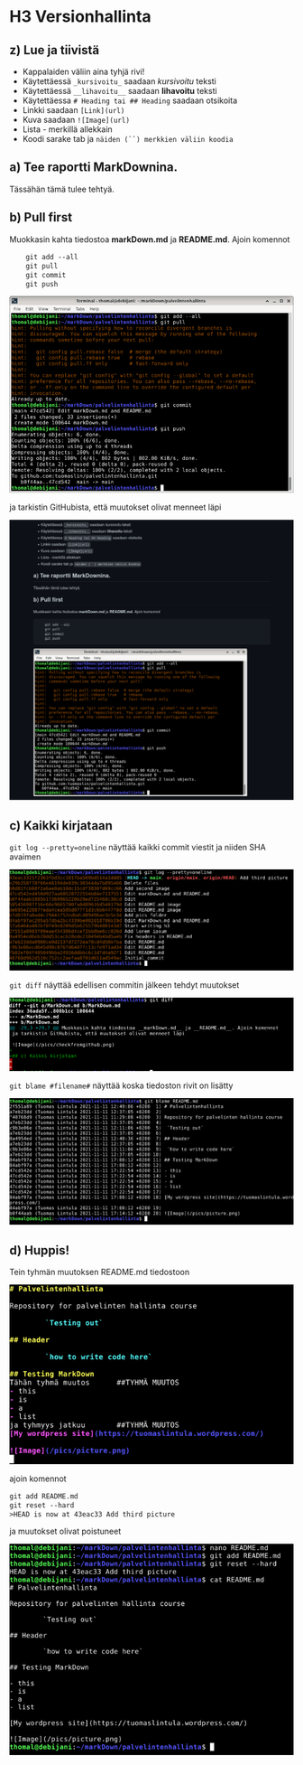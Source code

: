 # H3 Versionhallinta

## z) Lue ja tiivistä

- Kappalaiden väliin aina tyhjä rivi!
- Käytettäessä `_kursivoitu_` saadaan _kursivoitu_ teksti
- Käytettäessä `__lihavoitu__` saadaan __lihavoitu__ teksti
- Käytettäessa `# Heading tai ## Heading` saadaan otsikoita
- Linkki saadaan `[Link](url)`
- Kuva saadaan `![Image](url)`
- Lista - merkillä allekkain
- Koodi sarake tab ja `näiden (``) merkkien väliin koodia`

## a) Tee raportti MarkDownina.

Tässähän tämä tulee tehtyä.

## b) Pull first

Muokkasin kahta tiedostoa __markDown.md__ ja __README.md__. Ajoin komennot

        git add --all
        git pull  
        git commit 
        git push

![Image](/pics/twoedits.png)

ja tarkistin GitHubista, että muutokset olivat menneet läpi

![Image](/pics/checkfromgithub.png)

## c) Kaikki kirjataan

`git log --pretty=oneline` näyttää kaikki commit viestit ja niiden SHA avaimen

![Image](/pics/gitlog.png)

`git diff` näyttää edellisen commitin jälkeen tehdyt muutokset

![Image](/pics/gitdiff.png)

`git blame #filename#` näyttää koska tiedoston rivit on lisätty

![Image](/pics/gitblame.png)

## d) Huppis!

Tein tyhmän muutoksen README.md tiedostoon

![Image](/pics/tyhmamuutos.png)

ajoin komennot

	git add README.md
	git reset --hard
	>HEAD is now at 43eac33 Add third picture

ja muutokset olivat poistuneet

![Image](/pics/gitreset.png)

